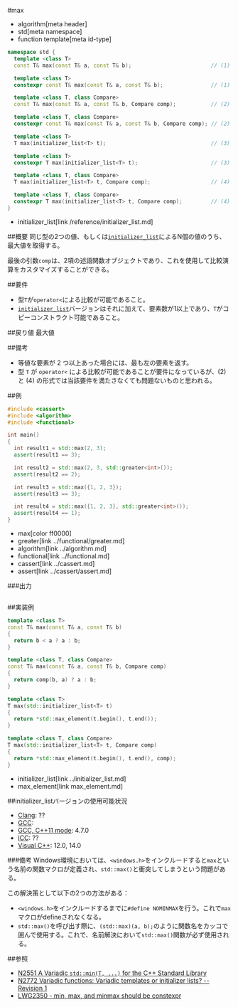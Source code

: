 #max
* algorithm[meta header]
* std[meta namespace]
* function template[meta id-type]

```cpp
namespace std {
  template <class T>
  const T& max(const T& a, const T& b);                         // (1)

  template <class T>
  constexpr const T& max(const T& a, const T& b);               // (1) C++14

  template <class T, class Compare>
  const T& max(const T& a, const T& b, Compare comp);           // (2)

  template <class T, class Compare>
  constexpr const T& max(const T& a, const T& b, Compare comp); // (2) C++14

  template <class T>
  T max(initializer_list<T> t);                                 // (3) C++11

  template <class T>
  constexpr T max(initializer_list<T> t);                       // (3) C++14

  template <class T, class Compare>
  T max(initializer_list<T> t, Compare comp);                   // (4) C++11

  template <class T, class Compare>
  constexpr T max(initializer_list<T> t, Compare comp);         // (4) C++14
}
```
* initializer_list[link /reference/initializer_list.md]

##概要
同じ型の2つの値、もしくは[`initializer_list`](/reference/initializer_list.md)によるN個の値のうち、最大値を取得する。

最後の引数`comp`は、2項の述語関数オブジェクトであり、これを使用して比較演算をカスタマイズすることができる。


##要件
- 型`T`が`operator<`による比較が可能であること。
- [`initializer_list`](/reference/initializer_list.md)バージョンはそれに加えて、要素数が1以上であり、`T`がコピーコンストラクト可能であること。


##戻り値
最大値


##備考
- 等値な要素が 2 つ以上あった場合には、最も左の要素を返す。
- 型 `T` が `operator<` による比較が可能であることが要件になっているが、(2) と (4) の形式では当該要件を満たさなくても問題ないものと思われる。


##例
```cpp
#include <cassert>
#include <algorithm>
#include <functional>

int main()
{
  int result1 = std::max(2, 3);
  assert(result1 == 3);

  int result2 = std::max(2, 3, std::greater<int>());
  assert(result2 == 2);

  int result3 = std::max({1, 2, 3});
  assert(result3 == 3);

  int result4 = std::max({1, 2, 3}, std::greater<int>());
  assert(result4 == 1);
}
```
* max[color ff0000]
* greater[link ../functional/greater.md]
* algorithm[link ../algorithm.md]
* functional[link ../functional.md]
* cassert[link ../cassert.md]
* assert[link ../cassert/assert.md]


###出力
```
```


##実装例
```cpp
template <class T>
const T& max(const T& a, const T& b)
{
  return b < a ? a : b;
}

template <class T, class Compare>
const T& max(const T& a, const T& b, Compare comp)
{
  return comp(b, a) ? a : b;
}

template <class T>
T max(std::initializer_list<T> t)
{
  return *std::max_element(t.begin(), t.end());
}

template <class T, class Compare>
T max(std::initializer_list<T> t, Compare comp)
{
  return *std::max_element(t.begin(), t.end(), comp);
}
```
* initializer_list[link ../initializer_list.md]
* max_element[link max_element.md]


##initializer_listバージョンの使用可能状況
- [Clang](/implementation.md#clang): ??
- [GCC](/implementation.md#gcc): 
- [GCC, C++11 mode](/implementation.md#gcc): 4.7.0
- [ICC](/implementation.md#icc): ??
- [Visual C++](/implementation.md#visual_cpp): 12.0, 14.0

###備考
Windows環境においては、`<windows.h>`をインクルードすると`max`という名前の関数マクロが定義され、`std::max()`と衝突してしまうという問題がある。

この解決策として以下の2つの方法がある：

- `<windows.h>`をインクルードするまでに`#define NOMINMAX`を行う。これで`max`マクロがdefineされなくなる。
- `std::max()`を呼び出す際に、`(std::max)(a, b);`のように関数名をカッコで囲んで使用する。これで、名前解決において`std::max()`関数が必ず使用される。


##参照
- [N2551 A Variadic `std::min(T, ...)` for the C++ Standard Library](http://www.open-std.org/jtc1/sc22/wg21/docs/papers/2008/n2551.pdf)
- [N2772 Variadic functions: Variadic templates or initializer lists? -- Revision 1](http://www.open-std.org/jtc1/sc22/wg21/docs/papers/2008/n2772.pdf)
- [LWG2350 - min, max, and minmax should be constexpr](http://cplusplus.github.io/LWG/lwg-defects.html#2350)
